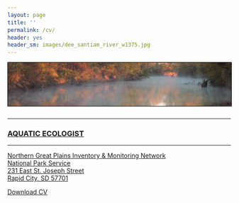 ```yaml
---
layout: page
title: ''
permalink: /cv/
header: yes
header_sm: images/dee_santiam_river_w1375.jpg
---
```

<a href="http://dthor.github.io/" title="Darren Thornbrugh, Ph.D."><img src="/images/smoke_on_the_water_1335x260.jpg" class="pure-img" width="" height="" style="margin-bottom:10px; border:1px solid #000000;" alt="Darren Thornbrugh, Ph.D.">

***

### AQUATIC ECOLOGIST 
***
                            
Northern Great Plains Inventory & Monitoring Network     
National Park Service     
231 East St. Joseph Street                    
Rapid City, SD 57701 

[Download CV](/cv/CV_2016July_dthornbrugh_gh.pdf "Download CV as PDF")  